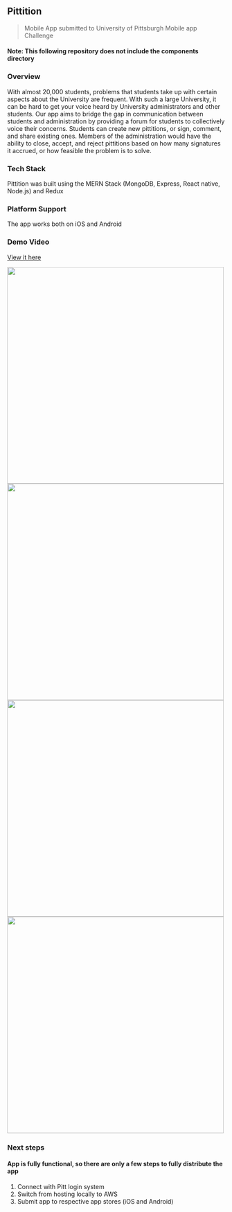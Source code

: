 ## Pittition
> Mobile App submitted to University of Pittsburgh Mobile app Challenge
#### Note: This following repository does not include the components directory


### Overview
<p>With almost 20,000 students, problems that students take up with certain aspects about the University are frequent. With such a large University, it can be hard to get your voice heard by University administrators and other students. 
Our app aims to bridge the gap in communication between students and administration by providing a forum for students to collectively voice their concerns. Students can create new pittitions, or sign, comment, and share existing ones. Members of the administration would have the ability to close, accept, and reject pittitions based on how many signatures it accrued, or how feasible the problem is to solve.
</p>

### Tech Stack
<p>Pittition was built using the MERN Stack (MongoDB, Express, React native, Node.js) and Redux</p>

### Platform Support
<p>The app works both on iOS and Android</p>

### Demo Video
[View it here](https://www.youtube.com/watch?v=3CFOHVC-k0w)

<img src="http://niksingh.net/img/PittitionLogin.png" width="500" /> <img src="http://niksingh.net/img/PittitionHome.png" width="500" /> 
<img src="http://niksingh.net/img/PittitionPage.png" width="500" /><img src="http://niksingh.net/img/PittitionUpdate.png" width="500" />



### Next steps
#### App is fully functional, so there are only a few steps to fully distribute the app

1. Connect with Pitt login system
2. Switch from hosting locally to AWS
3. Submit app to respective app stores (iOS and Android)